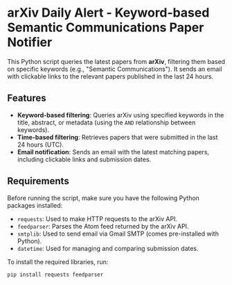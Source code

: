 # arXiv Daily Alert - Keyword-based Semantic Communications Paper Notifier

This Python script queries the latest papers from **arXiv**, filtering them based on specific keywords (e.g., "Semantic Communications"). It sends an email with clickable links to the relevant papers published in the last 24 hours.

## Features

- **Keyword-based filtering**: Queries arXiv using specified keywords in the title, abstract, or metadata (using the `AND` relationship between keywords).
- **Time-based filtering**: Retrieves papers that were submitted in the last 24 hours (UTC).
- **Email notification**: Sends an email with the latest matching papers, including clickable links and submission dates.

## Requirements

Before running the script, make sure you have the following Python packages installed:

- `requests`: Used to make HTTP requests to the arXiv API.
- `feedparser`: Parses the Atom feed returned by the arXiv API.
- `smtplib`: Used to send email via Gmail SMTP (comes pre-installed with Python).
- `datetime`: Used for managing and comparing submission dates.

To install the required libraries, run:

```bash
pip install requests feedparser
